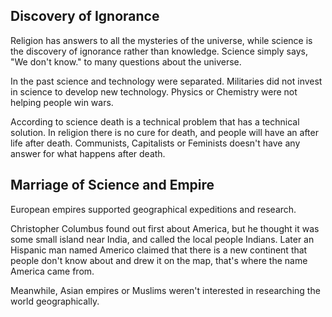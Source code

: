 ## Discovery of Ignorance

Religion has answers to all the mysteries of the universe, while
science is the discovery of ignorance rather than knowledge. Science
simply says, "We don't know." to many questions about the universe.

In the past science and technology were separated. Militaries did not
invest in science to develop new technology. Physics or Chemistry were
not helping people win wars.

According to science death is a technical problem that has a technical
solution. In religion there is no cure for death, and people will have
an after life after death. Communists, Capitalists or Feminists
doesn't have any answer for what happens after death.

## Marriage of Science and Empire

European empires supported geographical expeditions and
research.

Christopher Columbus found out first about America, but he
thought it was some small island near India, and called the local
people Indians. Later an Hispanic man named Americo claimed that there
is a new continent that people don't know about and drew it on the
map, that's where the name America came from.

Meanwhile, Asian empires or Muslims weren't interested in researching
the world geographically.
